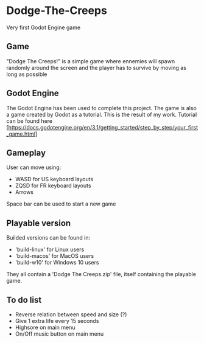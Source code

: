 # Dodge-The-Creeps

Very first Godot Engine game

## Game

"Dodge The Creeps!" is a simple game where ennemies will spawn randomly around the screen and the player has to survive by moving as long as possible

## Godot Engine

The Godot Engine has been used to complete this project.
The game is also a game created by Godot as a tutorial. This is the result of my work.
Tutorial can be found here [https://docs.godotengine.org/en/3.1/getting_started/step_by_step/your_first_game.html]

## Gameplay

User can move using:
  - WASD for US keyboard layouts
  - ZQSD for FR keyboard layouts
  - Arrows

Space bar can be used to start a new game

## Playable version

Builded versions can be found in:
  - 'build-linux' for Linux users
  - 'build-macos' for MacOS users
  - 'build-w10' for Windows 10 users

They all contain a 'Dodge The Creeps.zip' file, itself containing the playable game.

## To do list

- Reverse relation between speed and size (?)
- Give 1 extra life every 15 seconds
- Highsore on main menu
- On/Off music button on main menu
